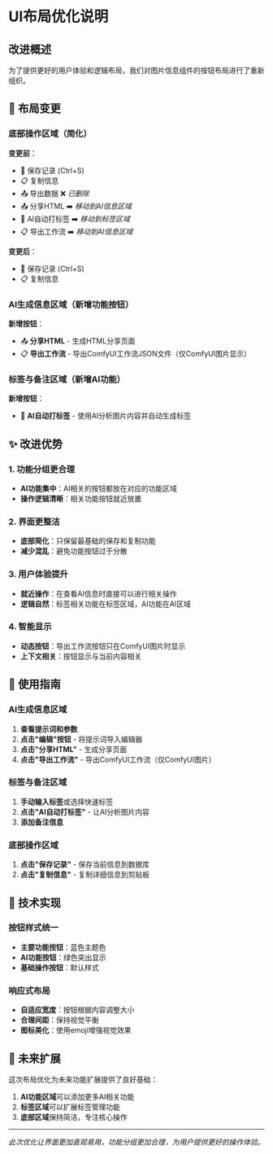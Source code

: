 # UI布局优化说明

## 改进概述

为了提供更好的用户体验和逻辑布局，我们对图片信息组件的按钮布局进行了重新组织。

## 🔄 布局变更

### 底部操作区域（简化）
**变更前**：
- 💾 保存记录 (Ctrl+S)
- 📋 复制信息  
- 📤 导出数据 ❌ *已删除*
- 📤 分享HTML ➡️ *移动到AI信息区域*
- 🤖 AI自动打标签 ➡️ *移动到标签区域*
- 📋 导出工作流 ➡️ *移动到AI信息区域*

**变更后**：
- 💾 保存记录 (Ctrl+S)
- 📋 复制信息

### AI生成信息区域（新增功能按钮）
**新增按钮**：
- 📤 **分享HTML** - 生成HTML分享页面
- 📋 **导出工作流** - 导出ComfyUI工作流JSON文件（仅ComfyUI图片显示）

### 标签与备注区域（新增AI功能）
**新增按钮**：
- 🤖 **AI自动打标签** - 使用AI分析图片内容并自动生成标签

## ✨ 改进优势

### 1. **功能分组更合理**
- **AI功能集中**：AI相关的按钮都放在对应的功能区域
- **操作逻辑清晰**：相关功能按钮就近放置

### 2. **界面更整洁**
- **底部简化**：只保留最基础的保存和复制功能
- **减少混乱**：避免功能按钮过于分散

### 3. **用户体验提升**
- **就近操作**：在查看AI信息时直接可以进行相关操作
- **逻辑自然**：标签相关功能在标签区域，AI功能在AI区域

### 4. **智能显示**
- **动态按钮**：导出工作流按钮只在ComfyUI图片时显示
- **上下文相关**：按钮显示与当前内容相关

## 🎯 使用指南

### AI生成信息区域
1. **查看提示词和参数** 
2. **点击"编辑"按钮** - 将提示词导入编辑器
3. **点击"分享HTML"** - 生成分享页面
4. **点击"导出工作流"** - 导出ComfyUI工作流（仅ComfyUI图片）

### 标签与备注区域  
1. **手动输入标签**或选择快速标签
2. **点击"AI自动打标签"** - 让AI分析图片内容
3. **添加备注信息**

### 底部操作区域
1. **点击"保存记录"** - 保存当前信息到数据库
2. **点击"复制信息"** - 复制详细信息到剪贴板

## 📱 技术实现

### 按钮样式统一
- **主要功能按钮**：蓝色主题色
- **AI功能按钮**：绿色突出显示  
- **基础操作按钮**：默认样式

### 响应式布局
- **自适应宽度**：按钮根据内容调整大小
- **合理间距**：保持视觉平衡
- **图标美化**：使用emoji增强视觉效果

## 🔮 未来扩展

这次布局优化为未来功能扩展提供了良好基础：

1. **AI功能区域**可以添加更多AI相关功能
2. **标签区域**可以扩展标签管理功能  
3. **底部区域**保持简洁，专注核心操作

---

*此次优化让界面更加直观易用，功能分组更加合理，为用户提供更好的操作体验。* 